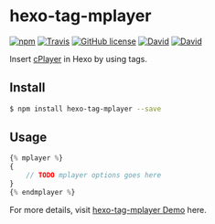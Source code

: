 # hexo-tag-mplayer

[![npm](https://img.shields.io/npm/v/hexo-tag-mplayer.svg)](https://www.npmjs.com/package/hexo-tag-mplayer)
[![Travis](https://img.shields.io/travis/wshunli/hexo-tag-mplayer.svg)](https://travis-ci.org/wshunli/hexo-tag-mplayer)
[![GitHub license](https://img.shields.io/github/license/wshunli/hexo-tag-mplayer.svg)](https://github.com/wshunli/hexo-tag-mplayer)
[![David](https://img.shields.io/david/wshunli/hexo-tag-mplayer.svg)](https://github.com/wshunli/hexo-tag-mplayer)
[![David](https://img.shields.io/david/dev/wshunli/hexo-tag-mplayer.svg)](https://github.com/wshunli/hexo-tag-mplayer)


Insert [cPlayer](https://github.com/MoePlayer/cPlayer) in Hexo by using tags.

## Install

``` bash
$ npm install hexo-tag-mplayer --save
```

## Usage

``` JavaScript
{% mplayer %}
{
    // TODO mplayer options goes here
}
{% endmplayer %}
```

For more details, visit [hexo-tag-mplayer Demo](http://www.wshunli.com/hexo-tag-mplayer.html) here.


